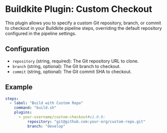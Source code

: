 # Buildkite Plugin: Custom Checkout

This plugin allows you to specify a custom Git repository, branch, or commit to checkout in your Buildkite pipeline steps, overriding the default repository configured in the pipeline settings.

## Configuration

- `repository` (string, required): The Git repository URL to clone.
- `branch` (string, optional): The Git branch to checkout.
- `commit` (string, optional): The Git commit SHA to checkout.

## Example

```yaml
steps:
  - label: "Build with Custom Repo"
    command: "build.sh"
    plugins:
      - your-username/custom-checkout#v1.0.0:
          repository: "git@github.com:your-org/custom-repo.git"
          branch: "develop"
